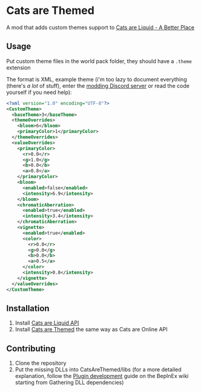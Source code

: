 # Cats are Themed
A mod that adds custom themes support to [Cats are Liquid - A Better Place](https://store.steampowered.com/app/1188080)

## Usage
Put custom theme files in the world pack folder, they should have a `.theme` extension

The format is XML, example theme (i'm too lazy to document everything (there's *a lot* of stuff),
enter the [modding Discord server](https://discord.gg/puNrzd6eEp) or read the code yourself if you need help):
```xml
<?xml version="1.0" encoding="UTF-8"?>
<CustomTheme>
  <baseTheme>3</baseTheme>
  <themeOverrides>
    <bloom>6</bloom>
    <primaryColor>1</primaryColor>
  </themeOverrides>
  <valueOverrides>
    <primaryColor>
      <r>0.0</r>
      <g>1.0</g>
      <b>0.0</b>
      <a>0.8</a>
    </primaryColor>
    <bloom>
      <enabled>false</enabled>
      <intensity>6.9</intensity>
    </bloom>
    <chromaticAberration>
      <enabled>true</enabled>
      <intensity>3.4</intensity>
    </chromaticAberration>
    <vignette>
      <enabled>true</enabled>
      <color>
        <r>0.0</r>
        <g>0.0</g>
        <b>0.0</b>
        <a>0.5</a>
      </color>
      <intensity>0.8</intensity>
    </vignette>
  </valueOverrides>
</CustomTheme>
```

## Installation
1. Install [Cats are Liquid API](https://github.com/cgytrus/CalApi)
2. Install [Cats are Themed](https://github.com/cgytrus/CatsAreThemed/releases/latest)
   the same way as Cats are Online API

## Contributing
1. Clone the repository
2. Put the missing DLLs into CatsAreThemed/libs (for a more detailed explanation,
   follow the [Plugin development](https://docs.bepinex.dev/articles/dev_guide/plugin_tutorial/1_setup.html)
   guide on the BepInEx wiki starting from Gathering DLL dependencies)
